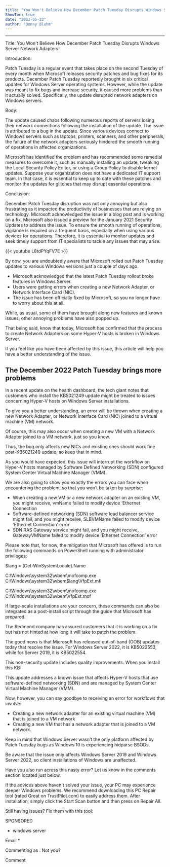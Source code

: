 ```yaml
---
title: "You Won't Believe How December Patch Tuesday Disrupts Windows Server Network Adapters!"
ShowToc: true 
date: "2023-05-22"
author: "Donny Bluhm"
---
```

*****
Title: You Won't Believe How December Patch Tuesday Disrupts Windows Server Network Adapters!

Introduction:

Patch Tuesday is a regular event that takes place on the second Tuesday of every month when Microsoft releases security patches and bug fixes for its products. December Patch Tuesday reportedly brought in six critical updates for Windows Server operating systems. However, while the update was meant to fix bugs and increase security, it caused more problems than it actually solved. Specifically, the update disrupted network adapters on Windows servers.

Body:

The update caused chaos following numerous reports of servers losing their network connections following the installation of the update. The issue is attributed to a bug in the update. Since various devices connect to Windows servers such as laptops, printers, scanners, and other peripherals, the failure of the network adapters seriously hindered the smooth running of operations in affected organizations.

Microsoft has identified the problem and has recommended some remedial measures to overcome it, such as manually installing an update, tweaking the Local Security Policy Editor, or using a Group Policy to disable kernel updates. Suppose your organization does not have a dedicated IT support team. In that case, it is essential to keep up to date with these patches and monitor the updates for glitches that may disrupt essential operations.

Conclusion:

December Patch Tuesday disruption was not only annoying but also frustrating as it impacted the productivity of businesses that are relying on technology. Microsoft acknowledged the issue in a blog post and is working on a fix. Microsoft also issued a preview for the January 2021 Security Updates to address the issue. To ensure the smooth running of operations, vigilance is required on a frequent basis, especially when using various devices for operations. Therefore, it is essential to monitor updates and seek timely support from IT specialists to tackle any issues that may arise.

{{< youtube L8tdPYqFV7E >}} 



By now, you are undoubtedly aware that Microsoft rolled out Patch Tuesday updates to various Windows versions just a couple of days ago. 
 
- Microsoft acknowledged that the latest Patch Tuesday rollout broke features in Windows Server.
 - Users were getting errors when creating a new Network Adapter, or Network Interface Card (NIC).
 - The issue has been officially fixed by Microsoft, so you no longer have to worry about this at all.

 
While, as usual, some of them have brought along new features and known issues, other annoying problems have also popped up. 
 
That being said, know that today, Microsoft has confirmed that the process to create Network Adapters on some Hyper-V hosts is broken in Windows Server.
 
If you feel like you have been affected by this issue, this article will help you have a better understanding of the issue.
 
## The December 2022 Patch Tuesday brings more problems 
 
In a recent update on the health dashboard, the tech giant notes that customers who install the KB5021249 update might be treated to issues concerning Hyper-V hosts on Windows Server installations. 
 
To give you a better understanding, an error will be thrown when creating a new Network Adapter, or Network Interface Card (NIC) joined to a virtual machine (VM) network. 
 
Of course, this may also occur when creating a new VM with a Network Adapter joined to a VM network, just so you know. 
 
Thus, the bug only affects new NICs and existing ones should work fine post-KB5021249 update, so keep that in mind. 
 
As you would have expected, this issue will interrupt the workflow on Hyper-V hosts managed by Software Defined Networking (SDN) configured System Center Virtual Machine Manager (VMM).
 
We are also going to show you exactly the errors you can face when encountering the problem, so that you won’t be taken by surprise:
 
- When creating a new VM or a new network adapter on an existing VM, you might receive, vmName failed to modify device ‘Ethernet Connection
 - Software-defined networking (SDN) software load balancer service might fail, and you might receive, SLBVMName failed to modify device ‘Ethernet Connection’ error
 - SDN RAS Gateway service might fail, and you might receive, GatewayVMName failed to modify device ‘Ethernet Connection’ error

 
Please note that, for now, the mitigation that Microsoft has offered is to run the following commands on PowerShell running with administrator privileges:
 
$lang = (Get-WinSystemLocale).Name

C:\Windows\system32\wbem\mofcomp.exe C:\Windows\system32\wbem\$lang\VfpExt.mfl

C:\Windows\system32\wbem\mofcomp.exe C:\Windows\system32\wbem\VfpExt.mof
 
If large-scale installations are your concern, these commands can also be integrated as a post-install script through the guide that Microsoft has prepared.
 
The Redmond company has assured customers that it is working on a fix but has not hinted at how long it will take to patch the problem. 
 
The good news is that Microsoft has released out-of-band (OOB) updates today that resolve the issue. For Windows Server 2022, it is KB5022553, while for Server 2019, it is KB5022554.
 
This non-security update includes quality improvements. When you install this KB:
 
This update addresses a known issue that affects Hyper-V hosts that use software-defined networking (SDN) and are managed by System Center Virtual Machine Manager (VMM). 
 
Now, however, you can say goodbye to receiving an error for workflows that involve:
 
- Creating a new network adapter for an existing virtual machine (VM) that is joined to a VM network
 - Creating a new VM that has a network adapter that is joined to a VM network.

 
Keep in mind that Windows Server wasn’t the only platform affected by Patch Tuesday bugs as Windows 10 is experiencing hidparse BSODs.
 
Be aware that the issue only affects Windows Server 2019 and Windows Server 2022, so client installations of Windows are unaffected.
 
Have you also run across this nasty error? Let us know in the comments section located just below.
 

 
If the advices above haven't solved your issue, your PC may experience deeper Windows problems. We recommend downloading this PC Repair tool (rated Great on TrustPilot.com) to easily address them. After installation, simply click the Start Scan button and then press on Repair All.
 
Still having issues? Fix them with this tool:
 
SPONSORED
 
- windows server

 
Email * 
 

Commenting as .
Not you?

 
Comment 





